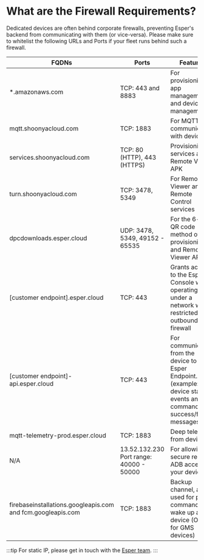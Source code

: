 # What are the Firewall Requirements?

Dedicated devices are often behind corporate firewalls, preventing Esper's backend from communicating with them (or vice-versa). Please make sure to whitelist the following URLs and Ports if your fleet runs behind such a firewall.

| FQDNs                                 | Ports                           | Features                                                                                 |
|---------------------------------------|---------------------------------|------------------------------------------------------------------------------------------|
| *.amazonaws.com                       | TCP: 443 and 8883                    | For provisioning, app management and device management                                   |
|  mqtt.shoonyacloud.com |    TCP: 1883                      | For MQTT communication with devices                                                                                                                    |
| services.shoonyacloud.com          | TCP: 80 (HTTP), 443 (HTTPS)     | Provisioning services and Remote Viewer APK                                        |
| turn.shoonyacloud.com            | TCP: 3478, 5349                | For Remote Viewer and Remote Control services                                                            |
| dpcdownloads.esper.cloud            | UDP: 3478, 5349, 49152 - 65535 | For the 6-tap QR code method of provisioning and Remote Viewer APK                       |
| [customer endpoint].esper.cloud       | TCP: 443                             | Grants access to the Esper Console when operating under a network with a restricted outbound firewall                                                                        |
| [customer endpoint]-api.esper.cloud   | TCP: 443                        | For communicating from the device to the Esper Endpoint. (example: device status events and command success/failure messages) |
| mqtt-telemetry-prod.esper.cloud       | TCP: 1883                        | Deep telemetry from devices                                                              |
| N/A           | 13.52.132.230 Port range: 40000 - 50000 | For allowing secure remote ADB access to your devices                       |
| firebaseinstallations.googleapis.com and fcm.googleapis.com| TCP: 1883                            | Backup channel, also used for ping command to wake up a device (Only for GMS devices)       |


:::tip
For static IP, please get in touch with the [Esper team](https://support.esper.io/s/).
:::


  